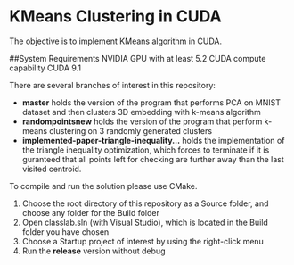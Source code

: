 # KMeans Clustering in CUDA

The objective is to implement KMeans algorithm in CUDA.

##System Requirements
NVIDIA GPU with at least 5.2 CUDA compute capability 
CUDA 9.1

There are several branches of interest in this repository:
* **master** holds the version of the program that performs PCA on MNIST dataset and then clusters 3D embedding with k-means algorithm
* **randompointsnew** holds the version of the program that perform k-means clustering on 3 randomly generated clusters
* **implemented-paper-triangle-inequality...** holds the implementation of the triangle inequality optimization, which forces to terminate if it is guranteed that all points left for checking are further away than the last visited centroid.

To compile and run the solution please use CMake. 
1. Choose the root directory of this repository as a Source folder, and choose any folder for the Build folder
2. Open classlab.sln (with Visual Studio), which is located in the Build folder you have chosen
3. Choose a Startup project of interest by using the right-click menu
4. Run the **release** version without debug

